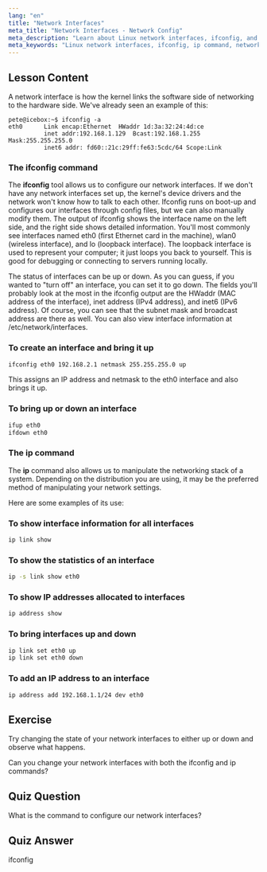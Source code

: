 ```yaml
---
lang: "en"
title: "Network Interfaces"
meta_title: "Network Interfaces - Network Config"
meta_description: "Learn about Linux network interfaces, ifconfig, and ip commands. Understand how to configure and manage network settings. Start your Linux networking journey!"
meta_keywords: "Linux network interfaces, ifconfig, ip command, network configuration, Linux networking, beginner, tutorial, guide"
---
```


## Lesson Content

A network interface is how the kernel links the software side of networking to the hardware side. We've already seen an example of this:

```plaintext
pete@icebox:~$ ifconfig -a
eth0      Link encap:Ethernet  HWaddr 1d:3a:32:24:4d:ce
          inet addr:192.168.1.129  Bcast:192.168.1.255  Mask:255.255.255.0
          inet6 addr: fd60::21c:29ff:fe63:5cdc/64 Scope:Link
```

### The ifconfig command

The **ifconfig** tool allows us to configure our network interfaces. If we don't have any network interfaces set up, the kernel's device drivers and the network won't know how to talk to each other. Ifconfig runs on boot-up and configures our interfaces through config files, but we can also manually modify them. The output of ifconfig shows the interface name on the left side, and the right side shows detailed information. You'll most commonly see interfaces named eth0 (first Ethernet card in the machine), wlan0 (wireless interface), and lo (loopback interface). The loopback interface is used to represent your computer; it just loops you back to yourself. This is good for debugging or connecting to servers running locally.

The status of interfaces can be up or down. As you can guess, if you wanted to "turn off" an interface, you can set it to go down. The fields you'll probably look at the most in the ifconfig output are the HWaddr (MAC address of the interface), inet address (IPv4 address), and inet6 (IPv6 address). Of course, you can see that the subnet mask and broadcast address are there as well. You can also view interface information at /etc/network/interfaces.

### To create an interface and bring it up

```bash
ifconfig eth0 192.168.2.1 netmask 255.255.255.0 up
```

This assigns an IP address and netmask to the eth0 interface and also brings it up.

### To bring up or down an interface

```bash
ifup eth0
ifdown eth0
```

### The ip command

The **ip** command also allows us to manipulate the networking stack of a system. Depending on the distribution you are using, it may be the preferred method of manipulating your network settings.

Here are some examples of its use:

### To show interface information for all interfaces

```bash
ip link show
```

### To show the statistics of an interface

```bash
ip -s link show eth0
```

### To show IP addresses allocated to interfaces

```bash
ip address show
```

### To bring interfaces up and down

```bash
ip link set eth0 up
ip link set eth0 down
```

### To add an IP address to an interface

```bash
ip address add 192.168.1.1/24 dev eth0
```

## Exercise

Try changing the state of your network interfaces to either up or down and observe what happens.

Can you change your network interfaces with both the ifconfig and ip commands?

## Quiz Question

What is the command to configure our network interfaces?

## Quiz Answer

ifconfig
